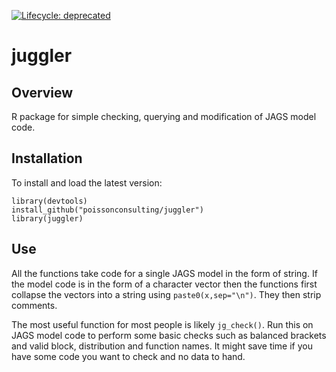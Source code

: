 <!-- badges: start -->
[![Lifecycle: deprecated](https://img.shields.io/badge/lifecycle-deprecated-orange.svg)](https://lifecycle.r-lib.org/articles/stages.html#deprecated)
<!-- badges: end -->
# juggler

## Overview

R package for simple checking, querying and modification
of JAGS model code.

## Installation

To install and load the latest version:

    library(devtools)
    install_github("poissonconsulting/juggler")
    library(juggler)

## Use

All the functions take code for a single JAGS model in the form of string. If the 
model code is in the form of a character vector then the functions first collapse the 
vectors into a string using `paste0(x,sep="\n")`. They then strip comments.

The most useful function for most people is likely `jg_check()`. Run this on
JAGS model code to perform some basic checks such as balanced brackets
and valid block, distribution and function names. 
It might save time if you have some code you want to check and no data to hand.
